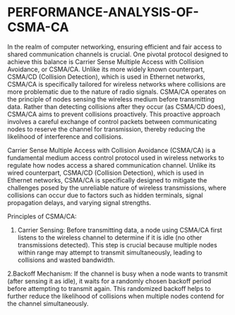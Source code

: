 # PERFORMANCE-ANALYSIS-OF-CSMA-CA

In the realm of computer networking, ensuring efficient and fair access to shared communication channels is crucial. One pivotal protocol designed to achieve this balance is Carrier Sense Multiple Access with Collision Avoidance, or CSMA/CA. Unlike its more widely known counterpart, CSMA/CD (Collision Detection), which is used in Ethernet networks, CSMA/CA is specifically tailored for wireless networks where collisions are more problematic due to the nature of radio signals.
CSMA/CA operates on the principle of nodes sensing the wireless medium before transmitting data. Rather than detecting collisions after they occur (as CSMA/CD does), CSMA/CA aims to prevent collisions proactively. This proactive approach involves a careful exchange of control packets between communicating nodes to reserve the channel for transmission, thereby reducing the likelihood of interference and collisions.

Carrier Sense Multiple Access with Collision Avoidance (CSMA/CA) is a fundamental medium access control protocol used in wireless networks to regulate how nodes access a shared communication channel. Unlike its wired counterpart, CSMA/CD (Collision Detection), which is used in Ethernet networks, CSMA/CA is specifically designed to mitigate the challenges posed by the unreliable nature of wireless transmissions, where collisions can occur due to factors such as hidden terminals, signal propagation delays, and varying signal strengths.

Principles of CSMA/CA:
1. Carrier Sensing:
Before transmitting data, a node using CSMA/CA first listens to the wireless channel to determine if it is idle (no other transmissions detected). This step is crucial because multiple nodes within range may attempt to transmit simultaneously, leading to collisions and wasted bandwidth.

2.Backoff Mechanism:
If the channel is busy when a node wants to transmit (after sensing it as idle), it waits for a randomly chosen backoff period before attempting to transmit again. This randomized backoff helps to further reduce the likelihood of collisions when multiple nodes contend for the channel simultaneously.
